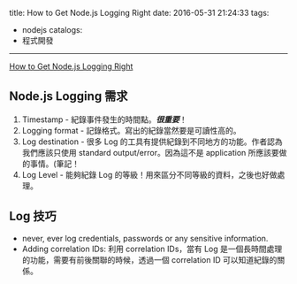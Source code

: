 title: How to Get Node.js Logging Right
date: 2016-05-31 21:24:33
tags:
- nodejs
catalogs:
- 程式開發
---

[How to Get Node.js Logging Right](https://blog.risingstack.com/node-js-logging-tutorial/)

<!--more-->

## Node.js Logging 需求 

1. Timestamp - 紀錄事件發生的時間點。***很重要***！
2. Logging format - 記錄格式。寫出的紀錄當然要是可讀性高的。
3. Log destination - 很多 Log 的工具有提供紀錄到不同地方的功能。作者認為我們應該只使用 standard output/error。因為這不是 application 所應該要做的事情。(筆記！
4. Log Level - 能夠紀錄 Log 的等級！用來區分不同等級的資料，之後也好做處理。

## Log 技巧

- never, ever log credentials, passwords or any sensitive information.
- Adding correlation IDs: 利用 correlation IDs，當有 Log 是一個長時間處理的功能，需要有前後關聯的時候，透過一個 correlation ID 可以知道紀錄的關係。







 

